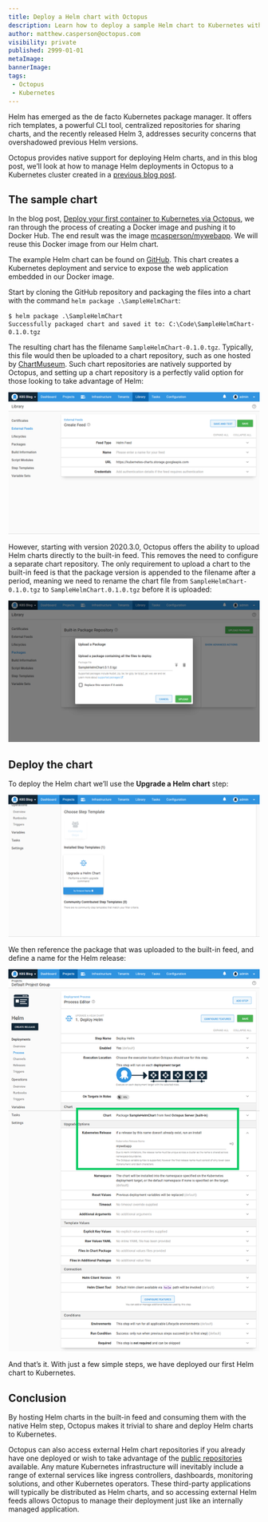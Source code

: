 ```yaml
---
title: Deploy a Helm chart with Octopus
description: Learn how to deploy a sample Helm chart to Kubernetes with Octopus
author: matthew.casperson@octopus.com
visibility: private
published: 2999-01-01
metaImage:
bannerImage:
tags:
 - Octopus
 - Kubernetes
---
```


Helm has emerged as the de facto Kubernetes package manager. It offers rich templates, a powerful CLI tool, centralized repositories for sharing charts, and the recently released Helm 3, addresses security concerns that overshadowed previous Helm versions.

Octopus provides native support for deploying Helm charts, and in this blog post, we’ll look at how to manage Helm deployments in Octopus to a Kubernetes cluster created in a [previous blog post](/blog/2020-08/getting-started-with-kind-and-octopus/index.md).

## The sample chart

In the blog post, [Deploy your first container to Kubernetes via Octopus](/blog/2020-08/deploy-your-first-container-to-kubernetes/index.md), we ran through the process of creating a Docker image and pushing it to Docker Hub. The end result was the image [mcasperson/mywebapp](https://hub.docker.com/r/mcasperson/mywebapp). We will reuse this Docker image from our Helm chart.

The example Helm chart can be found on [GitHub](https://github.com/OctopusSamples/SampleHelmChart). This chart creates a Kubernetes deployment and service to expose the web application embedded in our Docker image.

Start by cloning the GitHub repository and packaging the files into a chart with the command `helm package .\SampleHelmChart`:

```
$ helm package .\SampleHelmChart
Successfully packaged chart and saved it to: C:\Code\SampleHelmChart-0.1.0.tgz
```

The resulting chart has the filename `SampleHelmChart-0.1.0.tgz`. Typically, this file would then be uploaded to a chart repository, such as one hosted by [ChartMuseum](https://chartmuseum.com/). Such chart repositories are natively supported by Octopus, and setting up a chart repository is a perfectly valid option for those looking to take advantage of Helm:

![](chart-feed.png "width=500")

However, starting with version 2020.3.0, Octopus offers the ability to upload Helm charts directly to the built-in feed. This removes the need to configure a separate chart repository. The only requirement to upload a chart to the built-in feed is that the package version is appended to the filename after a period, meaning we need to rename the chart file from `SampleHelmChart-0.1.0.tgz` to `SampleHelmChart.0.1.0.tgz` before it is uploaded:

![](upload-chart.png "width=500")

## Deploy the chart

To deploy the Helm chart we’ll use the **Upgrade a Helm chart** step:

![](helm-step.png "width=500")

We then reference the package that was uploaded to the built-in feed, and define a name for the Helm release:

![](helm-step-populated.png "width=500")

And that’s it. With just a few simple steps, we have deployed our first Helm chart to Kubernetes.

## Conclusion

By hosting Helm charts in the built-in feed and consuming them with the native Helm step, Octopus makes it trivial to share and deploy Helm charts to Kubernetes.

Octopus can also access external Helm chart repositories if you already have one deployed or wish to take advantage of the [public repositories](https://github.com/helm/charts) available. Any mature Kubernetes infrastructure will inevitably include a range of external services like ingress controllers, dashboards, monitoring solutions, and other Kubernetes operators. These third-party applications will typically be distributed as Helm charts, and so accessing external Helm feeds allows Octopus to manage their deployment just like an internally managed application.
